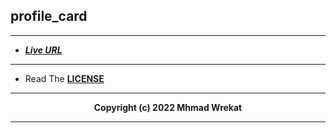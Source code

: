 ## profile_card

---
- ***[Live URL](https://wrekat.vercel.app/)***

---
- Read The **[LICENSE](./LICENSE)**

---
<b>
<p align="center">
Copyright (c) 2022 Mhmad Wrekat
</p>

---